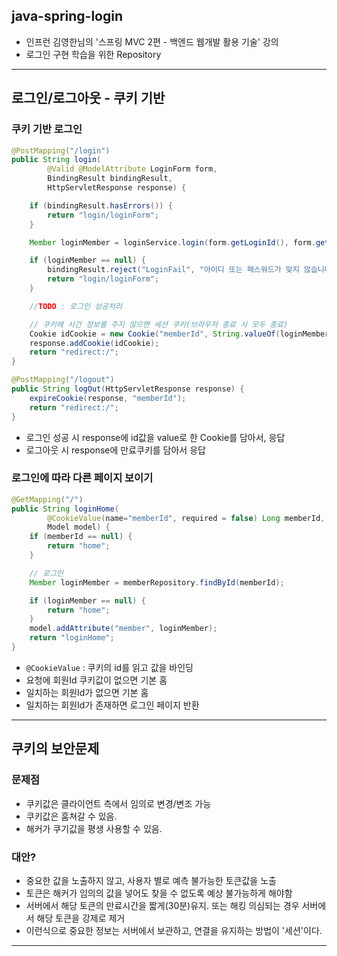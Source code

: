 
## java-spring-login

- 인프런 김영한님의 '스프링 MVC 2편 - 백엔드 웹개발 활용 기술' 강의
- 로그인 구현 학습을 위한 Repository

---

## 로그인/로그아웃 - 쿠키 기반

### 쿠키 기반 로그인
```java
@PostMapping("/login")
public String login(
        @Valid @ModelAttribute LoginForm form,
        BindingResult bindingResult,
        HttpServletResponse response) {

    if (bindingResult.hasErrors()) {
        return "login/loginForm";
    }

    Member loginMember = loginService.login(form.getLoginId(), form.getPassword());

    if (loginMember == null) {
        bindingResult.reject("LoginFail", "아이디 또는 패스워드가 맞지 않습니다.");
        return "login/loginForm";
    }

    //TODO : 로그인 성공처리

    // 쿠키에 시간 정보를 주지 않으면 세션 쿠키(브라우저 종료 시 모두 종료)
    Cookie idCookie = new Cookie("memberId", String.valueOf(loginMember.getId()));
    response.addCookie(idCookie);
    return "redirect:/";
}
```
```java
@PostMapping("/logout")
public String logOut(HttpServletResponse response) {
    expireCookie(response, "memberId");
    return "redirect:/";
}
```
- 로그인 성공 시 response에 id값을 value로 한 Cookie를 담아서, 응답
- 로그아웃 시 response에 만료쿠키를 담아서 응답


### 로그인에 따라 다른 페이지 보이기
```java
@GetMapping("/")
public String loginHome(
        @CookieValue(name="memberId", required = false) Long memberId,
        Model model) {
    if (memberId == null) {
        return "home";
    }

    // 로그인
    Member loginMember = memberRepository.findById(memberId);

    if (loginMember == null) {
        return "home";
    }
    model.addAttribute("member", loginMember);
    return "loginHome";
}
```
- `@CookieValue` : 쿠키의 id를 읽고 값을 바인딩
- 요청에 회원Id 쿠키값이 없으면 기본 홈 
- 일치하는 회원Id가 없으면 기본 홈
- 일치하는 회원Id가 존재하면 로그인 페이지 반환

---

## 쿠키의 보안문제

### 문제점
- 쿠키값은 클라이언트 측에서 임의로 변경/변조 가능
- 쿠키값은 훔쳐갈 수 있음.
- 해커가 쿠기값을 평생 사용할 수 있음.

### 대안?
- 중요한 값을 노출하지 않고, 사용자 별로 예측 불가능한 토큰값을 노출
- 토큰은 해커가 임의의 값을 넣어도 찾을 수 없도록 예상 불가능하게 해야함
- 서버에서 해당 토큰의 만료시간을 짧게(30분)유지. 또는 해킹 의심되는 경우 서버에서 해당 토큰을 강제로 제거
- 이런식으로 중요한 정보는 서버에서 보관하고, 연결을 유지하는 방법이 '세션'이다.

---
